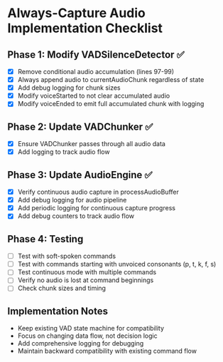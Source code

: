 # Always-Capture Audio Implementation Checklist

## Phase 1: Modify VADSilenceDetector ✅
- [x] Remove conditional audio accumulation (lines 97-99)
- [x] Always append audio to currentAudioChunk regardless of state
- [x] Add debug logging for chunk sizes
- [x] Modify voiceStarted to not clear accumulated audio
- [x] Modify voiceEnded to emit full accumulated chunk with logging

## Phase 2: Update VADChunker ✅
- [x] Ensure VADChunker passes through all audio data
- [x] Add logging to track audio flow

## Phase 3: Update AudioEngine ✅
- [x] Verify continuous audio capture in processAudioBuffer
- [x] Add debug logging for audio pipeline
- [x] Add periodic logging for continuous capture progress
- [x] Add debug counters to track audio flow

## Phase 4: Testing
- [ ] Test with soft-spoken commands
- [ ] Test with commands starting with unvoiced consonants (p, t, k, f, s)
- [ ] Test continuous mode with multiple commands
- [ ] Verify no audio is lost at command beginnings
- [ ] Check chunk sizes and timing

## Implementation Notes
- Keep existing VAD state machine for compatibility
- Focus on changing data flow, not decision logic
- Add comprehensive logging for debugging
- Maintain backward compatibility with existing command flow